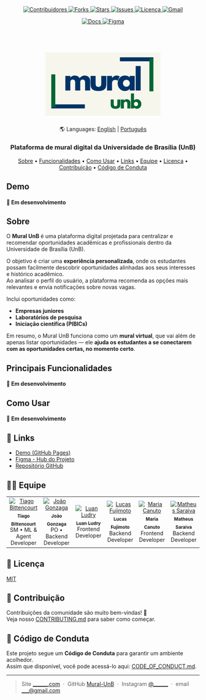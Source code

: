 <a id="readme-top"></a> 

<!-- ESCUDOS DO PROJETO -->
<p align="center">
  <a href="https://github.com/unb-mds/Mural-UnB/graphs/contributors">
    <img src="https://img.shields.io/github/contributors/unb-mds/Mural-UnB.svg?style=for-the-badge" alt="Contribuidores" />
  </a>
  <a href="https://github.com/unb-mds/Mural-UnB/network/members">
    <img src="https://img.shields.io/github/forks/unb-mds/Mural-UnB.svg?style=for-the-badge" alt="Forks" />
  </a>
  <a href="https://github.com/unb-mds/Mural-UnB/stargazers">
    <img src="https://img.shields.io/github/stars/unb-mds/Mural-UnB.svg?style=for-the-badge" alt="Stars" />
  </a>
  <a href="https://github.com/unb-mds/Mural-UnB/issues">
    <img src="https://img.shields.io/github/issues/unb-mds/Mural-UnB.svg?style=for-the-badge" alt="Issues" />
  </a>
  <a href="https://github.com/unb-mds/Mural-UnB/blob/main/LICENSE">
    <img src="https://img.shields.io/github/license/unb-mds/Mural-UnB.svg?style=for-the-badge" alt="Licença" />
  </a>
  <a href="mailto:____@gmail.com">
    <img src="https://img.shields.io/badge/Gmail-D14836?style=for-the-badge&logo=gmail&logoColor=white" alt="Gmail" />
  </a>
</p>

<p align="center">
  <a href="https://unb-mds.github.io/Mural-UnB/">
    <img src="https://img.shields.io/badge/GitHub%20Pages-Docs-blue?style=for-the-badge&logo=github" alt="Docs"/>
  </a>
  <a href="https://www.figma.com/board/S9uS0BvdNKOcX2gYhVtMDY/Mural-UnB-MDS?node-id=0-1&p=f&t=3mDHHLQPSOljbISN-0">
    <img src="https://img.shields.io/badge/Figma-Hub-purple?style=for-the-badge&logo=figma" alt="Figma"/>
  </a>
</p>



<h1 align="center">
  <br>
  <a href="#"><img src="./readme/main_logo.png" alt="Mural UnB" width="300"></a>
</h1>

<p align="center"> 
  🌎 Languages: <a href="./readme/README.en.md">English</a> | <a href="./README.md">Português</a>
</p>

<h3 align="center">Plataforma de mural digital da Universidade de Brasília (UnB)</h3>

<!-- 
<p align="center">
  <a>
    <img src="https://badge.fury.io/js/mural-unb.svg" alt="Versão npm">
  </a>
  <a>
    <img src="https://badge.fury.io/py/pip.svg" alt="Versão PyPi">
  </a>
  <a>
    <img src="https://img.shields.io/badge/docker%20engine-28.4-blue" alt="Docker">
  </a>
</p>
-->

<p align="center">
  <a href="#sobre">Sobre</a> •
  <a href="#principais-funcionalidades">Funcionalidades</a> •
  <a href="#como-usar">Como Usar</a> •
  <a href="#🔗-links">Links</a> •
  <a href="#🙋‍♂️-equipe">Equipe</a> •
  <a href="#🧾-licença">Licença</a> •
  <a href="#🤝-contribuição">Contribuição</a> •
  <a href="#📜-código-de-conduta">Código de Conduta</a>
</p>

## Demo

#### 🚧 Em desenvolvimento

## Sobre

O **Mural UnB** é uma plataforma digital projetada para centralizar e recomendar oportunidades acadêmicas e profissionais dentro da Universidade de Brasília (UnB).  

O objetivo é criar uma **experiência personalizada**, onde os estudantes possam facilmente descobrir oportunidades alinhadas aos seus interesses e histórico acadêmico.  
Ao analisar o perfil do usuário, a plataforma recomenda as opções mais relevantes e envia notificações sobre novas vagas.  

Inclui oportunidades como:  
- **Empresas juniores**  
- **Laboratórios de pesquisa**  
- **Iniciação científica (PIBICs)**  

Em resumo, o Mural UnB funciona como um **mural virtual**, que vai além de apenas listar oportunidades — ele **ajuda os estudantes a se conectarem com as oportunidades certas, no momento certo**.  

## Principais Funcionalidades

#### 🚧 Em desenvolvimento

## Como Usar

#### 🚧 Em desenvolvimento

## 🔗 Links
- [Demo (GitHub Pages)](https://unb-mds.github.io/Mural-UnB/)  
- [Figma - Hub do Projeto](https://www.figma.com/board/S9uS0BvdNKOcX2gYhVtMDY/Mural-UnB-MDS?node-id=0-1&p=f&t=3mDHHLQPSOljbISN-0)  
- [Repositório GitHub](https://github.com/unb-mds/Mural-UnB) 

## 🙋‍♂️ Equipe

<table>
  <tr>
    <td align="center">
      <a href="https://github.com/TiagoSBittencourt">
        <img src="https://github.com/TiagoSBittencourt.png" width="100px;" alt="Tiago Bittencourt"/>
        <br /><sub><b>Tiago Bittencourt</b></sub>
      </a>
      <br /><span>SM • ML & Agent Developer</span>
    </td>
    <td align="center">
      <a href="https://github.com/Karmantinedev">
        <img src="https://github.com/Karmantinedev.png" width="100px;" alt="João Gonzaga"/>
        <br /><sub><b>João Gonzaga</b></sub>
      </a>
      <br /><span>PO • Backend Developer</span>
    </td>
    <td align="center">
      <a href="https://github.com/luanludry">
        <img src="https://github.com/luanludry.png" width="100px;" alt="Luan Ludry"/>
        <br /><sub><b>Luan Ludry</b></sub>
      </a>
      <br /><span>Frontend Developer</span>
    </td>
    <td align="center">
      <a href="https://github.com/Lucasft16">
        <img src="https://github.com/Lucasft16.png" width="100px;" alt="Lucas Fujimoto"/>
        <br /><sub><b>Lucas Fujimoto</b></sub>
      </a>
      <br /><span>Backend Developer</span>
    </td>
    <td align="center">
      <a href="https://github.com/MariaClara-Canuto">
        <img src="https://github.com/MariaClara-Canuto.png" width="100px;" alt="Maria Canuto"/>
        <br /><sub><b>Maria Canuto</b></sub>
      </a>
      <br /><span>Frontend Developer</span>
    </td>
    <td align="center">
      <a href="https://github.com/apptrx">
        <img src="https://github.com/apptrx.png" width="100px;" alt="Matheus Saraiva"/>
        <br /><sub><b>Matheus Saraiva</b></sub>
      </a>
      <br /><span>Backend Developer</span>
    </td>
  </tr>
</table>

## 🧾 Licença

[MIT](./LICENSE)

## 🤝 Contribuição

Contribuições da comunidade são muito bem-vindas! 🎉  
Veja nosso [CONTRIBUTING.md](./.github/CONTRIBUTING.md) para saber como começar.

## 📜 Código de Conduta

Este projeto segue um **Código de Conduta** para garantir um ambiente acolhedor.  
Assim que disponível, você pode acessá-lo aqui: [CODE_OF_CONDUCT.md](./.github/CODE_OF_CONDUCT.md).

---

> Site [______.com]() &nbsp;&middot;&nbsp;
> GitHub [Mural-UnB](https://github.com/unb-mds/Mural-UnB) &nbsp;&middot;&nbsp;
> Instagram [@______]() &nbsp;&middot;&nbsp;
> email [___@gmail.com]()